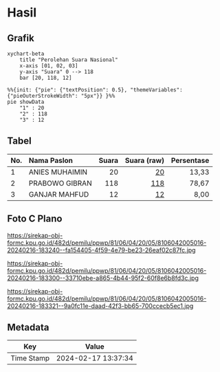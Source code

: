 # Hasil

## Grafik

```mermaid
xychart-beta
    title "Perolehan Suara Nasional"
    x-axis [01, 02, 03]
    y-axis "Suara" 0 --> 118
    bar [20, 118, 12]
```

```mermaid
%%{init: {"pie": {"textPosition": 0.5}, "themeVariables": {"pieOuterStrokeWidth": "5px"}} }%%
pie showData
    "1" : 20
    "2" : 118
    "3" : 12
```

## Tabel

| No. | Nama Paslon    | Suara | Suara (raw) | Persentase |
|:--- |:-------------- | -----:| -----------:| ----------:|
| 1   | ANIES MUHAIMIN | 20    | [20][p-1]   | 13,33      |
| 2   | PRABOWO GIBRAN | 118   | [118][p-2]  | 78,67      |
| 3   | GANJAR MAHFUD  | 12    | [12][p-3]   | 8,00       |


[p-1]: https://github.com/gigit-pemilu/pemilu-2024/blob/main/pilpres/hitung-suara/sub/81-maluku/sub/06-seram-bagian-barat/sub/04-huamual-belakang/sub/2005-tahalupu/sub/016-tps/sub/paslon-1.txt
[p-2]: https://github.com/gigit-pemilu/pemilu-2024/blob/main/pilpres/hitung-suara/sub/81-maluku/sub/06-seram-bagian-barat/sub/04-huamual-belakang/sub/2005-tahalupu/sub/016-tps/sub/paslon-2.txt
[p-3]: https://github.com/gigit-pemilu/pemilu-2024/blob/main/pilpres/hitung-suara/sub/81-maluku/sub/06-seram-bagian-barat/sub/04-huamual-belakang/sub/2005-tahalupu/sub/016-tps/sub/paslon-3.txt

## Foto C Plano

https://sirekap-obj-formc.kpu.go.id/482d/pemilu/ppwp/81/06/04/20/05/8106042005016-20240216-183240--fa154405-4f59-4e79-be23-26eaf02c87fc.jpg

https://sirekap-obj-formc.kpu.go.id/482d/pemilu/ppwp/81/06/04/20/05/8106042005016-20240216-183300--33710ebe-a865-4b44-95f2-60f8e6b8fd3c.jpg

https://sirekap-obj-formc.kpu.go.id/482d/pemilu/ppwp/81/06/04/20/05/8106042005016-20240216-183321--9a0fc11e-daad-42f3-bb65-700ccecb5ec1.jpg


## Metadata

| Key        | Value               |
| ---------- | ------------------- |
| Time Stamp | 2024-02-17 13:37:34 |



